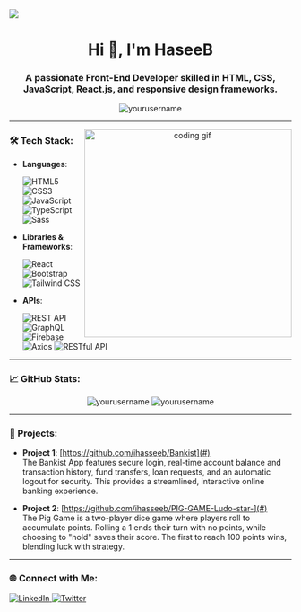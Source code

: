 <img src="https://img.freepik.com/premium-vector/abstract-dark-blue-modern-futuristic-science-technology-hi-tech-digital-abstract-dark-blue-colorful-design-banner-background-vector-abstract-graphic-design-banner-pattern-background-web-template_181182-33457.jpg">
<h1 align="center">Hi 👋, I'm HaseeB</h1>
<h3 align="center">A passionate Front-End Developer skilled in HTML, CSS, JavaScript, React.js, and responsive design frameworks.</h3>

<p align="center">
  <img src="https://komarev.com/ghpvc/?username=yourusername&label=Profile%20views&color=0e75b6&style=flat" alt="yourusername" />
</p>

---

<p align="center">
  <img align="right" width="370"  src="https://gifdb.com/images/high/animated-man-computer-coding-nae6mec378lsg1i3.gif" alt="coding gif" />
</p>

### 🛠 Tech Stack:

- **Languages**:
 
  ![HTML5](https://img.shields.io/badge/HTML5-%23E34F26.svg?style=flat&logo=html5&logoColor=white)
  ![CSS3](https://img.shields.io/badge/CSS3-%231572B6.svg?style=flat&logo=css3&logoColor=white)
  ![JavaScript](https://img.shields.io/badge/JavaScript-%23323330.svg?style=flat&logo=javascript&logoColor=%23F7DF1E)
  ![TypeScript](https://img.shields.io/badge/TypeScript-%230e84c3.svg?style=flat&logo=typescript&logoColor=white)
  ![Sass](https://img.shields.io/badge/Sass-%23CC6699.svg?style=flat&logo=sass&logoColor=white)

- **Libraries & Frameworks**:
 
  ![React](https://img.shields.io/badge/React-%2320232a.svg?style=flat&logo=react&logoColor=%2361DAFB)
  ![Bootstrap](https://img.shields.io/badge/Bootstrap-%23563D7C.svg?style=flat&logo=bootstrap&logoColor=white)
  ![Tailwind CSS](https://img.shields.io/badge/TailwindCSS-%2338B2AC.svg?style=flat&logo=tailwind-css&logoColor=white)

- **APIs**:
  
  ![REST API](https://img.shields.io/badge/REST_API-%234B0082.svg?style=flat&logo=api&logoColor=white)
  ![GraphQL](https://img.shields.io/badge/GraphQL-%E10098.svg?style=flat&logo=graphql&logoColor=white)
  ![Firebase](https://img.shields.io/badge/Firebase-%23FFCA28.svg?style=flat&logo=firebase&logoColor=black)
  ![Axios](https://img.shields.io/badge/Axios-%5A29E4.svg?style=flat&logo=axios&logoColor=white)
  ![RESTful API](https://img.shields.io/badge/RESTful_API-%234B0082.svg?style=flat&logo=api&logoColor=white)

---

### 📈 GitHub Stats:
<p align="center">
  <img src="https://github-readme-stats.vercel.app/api?username=yourusername&show_icons=true&theme=radical" alt="yourusername" />
  <img src="https://github-readme-streak-stats.herokuapp.com/?user=yourusername&theme=radical" alt="yourusername" />
</p>

---

### 📂 Projects:

- **Project 1**: [https://github.com/ihasseeb/Bankist](#)
  <br>
  The Bankist App features secure login, real-time account balance and transaction history, fund transfers, loan requests, and an automatic logout for security. This provides a streamlined, interactive online banking experience.

- **Project 2**: [https://github.com/ihasseeb/PIG-GAME-Ludo-star-](#)
  <br>
  The Pig Game is a two-player dice game where players roll to accumulate points. Rolling a 1 ends their turn with no points, while choosing to "hold" saves their score. The first to reach 100 points wins, blending luck with strategy.

---

### 🌐 Connect with Me:

<p align="left">
  <a href="https://www.linkedin.com/in/haseeb-khan-8a8b7b281/" target="_blank">
    <img src="https://img.shields.io/badge/LinkedIn-%230077B5.svg?style=flat&logo=linkedin&logoColor=white" alt="LinkedIn"/>
  </a>
  <a href="https://twitter.com/yourusername" target="_blank">
    <img src="https://img.shields.io/badge/Twitter-%231DA1F2.svg?style=flat&logo=twitter&logoColor=white" alt="Twitter"/>
  </a>
</p>
